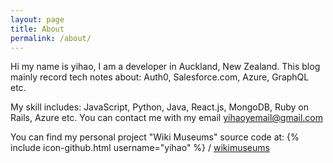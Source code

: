 ```yaml
---
layout: page
title: About
permalink: /about/
---
```


Hi my name is yihao, I am a developer in Auckland, New Zealand.
This blog mainly record tech notes about: Auth0, Salesforce.com, Azure, GraphQL etc.

My skill includes: JavaScript, Python, Java, React.js, MongoDB, Ruby on Rails, Azure etc.
You can contact me with my email [yihaoyemail@gmail.com](yihaoyemail@gmail.com)

You can find my personal project "Wiki Museums" source code at:
{% include icon-github.html username="yihao" %} /
[wikimuseums](https://github.com/yihaoye/wikimuseums)

